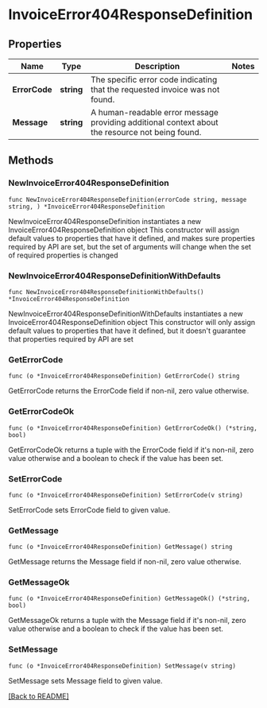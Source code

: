 # InvoiceError404ResponseDefinition

## Properties

Name | Type | Description | Notes
------------ | ------------- | ------------- | -------------
**ErrorCode** | **string** | The specific error code indicating that the requested invoice was not found. | 
**Message** | **string** | A human-readable error message providing additional context about the resource not being found. | 

## Methods

### NewInvoiceError404ResponseDefinition

`func NewInvoiceError404ResponseDefinition(errorCode string, message string, ) *InvoiceError404ResponseDefinition`

NewInvoiceError404ResponseDefinition instantiates a new InvoiceError404ResponseDefinition object
This constructor will assign default values to properties that have it defined,
and makes sure properties required by API are set, but the set of arguments
will change when the set of required properties is changed

### NewInvoiceError404ResponseDefinitionWithDefaults

`func NewInvoiceError404ResponseDefinitionWithDefaults() *InvoiceError404ResponseDefinition`

NewInvoiceError404ResponseDefinitionWithDefaults instantiates a new InvoiceError404ResponseDefinition object
This constructor will only assign default values to properties that have it defined,
but it doesn't guarantee that properties required by API are set

### GetErrorCode

`func (o *InvoiceError404ResponseDefinition) GetErrorCode() string`

GetErrorCode returns the ErrorCode field if non-nil, zero value otherwise.

### GetErrorCodeOk

`func (o *InvoiceError404ResponseDefinition) GetErrorCodeOk() (*string, bool)`

GetErrorCodeOk returns a tuple with the ErrorCode field if it's non-nil, zero value otherwise
and a boolean to check if the value has been set.

### SetErrorCode

`func (o *InvoiceError404ResponseDefinition) SetErrorCode(v string)`

SetErrorCode sets ErrorCode field to given value.


### GetMessage

`func (o *InvoiceError404ResponseDefinition) GetMessage() string`

GetMessage returns the Message field if non-nil, zero value otherwise.

### GetMessageOk

`func (o *InvoiceError404ResponseDefinition) GetMessageOk() (*string, bool)`

GetMessageOk returns a tuple with the Message field if it's non-nil, zero value otherwise
and a boolean to check if the value has been set.

### SetMessage

`func (o *InvoiceError404ResponseDefinition) SetMessage(v string)`

SetMessage sets Message field to given value.



[[Back to README]](../../README.md)


